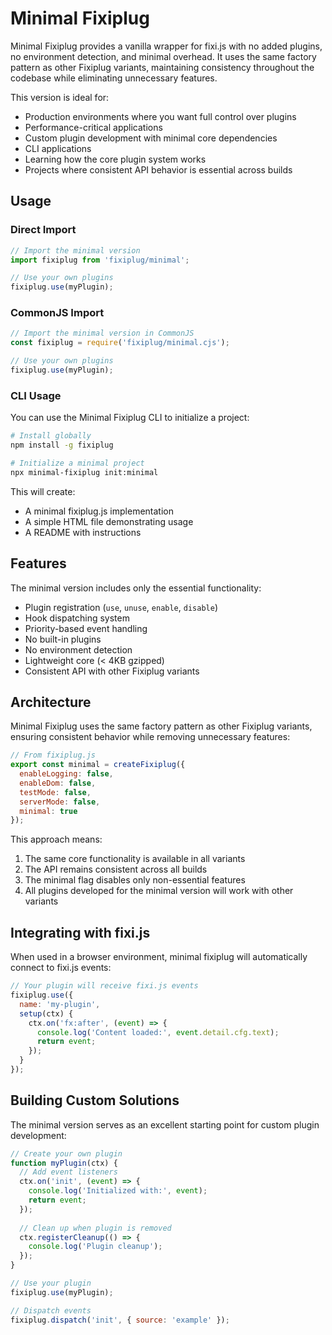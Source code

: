# Minimal Fixiplug

Minimal Fixiplug provides a vanilla wrapper for fixi.js with no added plugins, no environment detection, and minimal overhead. It uses the same factory pattern as other Fixiplug variants, maintaining consistency throughout the codebase while eliminating unnecessary features.

This version is ideal for:

- Production environments where you want full control over plugins
- Performance-critical applications
- Custom plugin development with minimal core dependencies
- CLI applications
- Learning how the core plugin system works
- Projects where consistent API behavior is essential across builds

## Usage

### Direct Import

```javascript
// Import the minimal version
import fixiplug from 'fixiplug/minimal';

// Use your own plugins
fixiplug.use(myPlugin);
```

### CommonJS Import

```javascript
// Import the minimal version in CommonJS
const fixiplug = require('fixiplug/minimal.cjs');

// Use your own plugins
fixiplug.use(myPlugin);
```

### CLI Usage

You can use the Minimal Fixiplug CLI to initialize a project:

```bash
# Install globally
npm install -g fixiplug

# Initialize a minimal project
npx minimal-fixiplug init:minimal
```

This will create:
- A minimal fixiplug.js implementation
- A simple HTML file demonstrating usage
- A README with instructions

## Features

The minimal version includes only the essential functionality:

- Plugin registration (`use`, `unuse`, `enable`, `disable`)
- Hook dispatching system
- Priority-based event handling
- No built-in plugins
- No environment detection
- Lightweight core (< 4KB gzipped)
- Consistent API with other Fixiplug variants

## Architecture

Minimal Fixiplug uses the same factory pattern as other Fixiplug variants, ensuring consistent behavior while removing unnecessary features:

```javascript
// From fixiplug.js
export const minimal = createFixiplug({
  enableLogging: false,
  enableDom: false,
  testMode: false,
  serverMode: false,
  minimal: true
});
```

This approach means:
1. The same core functionality is available in all variants
2. The API remains consistent across all builds
3. The minimal flag disables only non-essential features
4. All plugins developed for the minimal version will work with other variants

## Integrating with fixi.js

When used in a browser environment, minimal fixiplug will automatically connect to fixi.js events:

```javascript
// Your plugin will receive fixi.js events
fixiplug.use({
  name: 'my-plugin',
  setup(ctx) {
    ctx.on('fx:after', (event) => {
      console.log('Content loaded:', event.detail.cfg.text);
      return event;
    });
  }
});
```

## Building Custom Solutions

The minimal version serves as an excellent starting point for custom plugin development:

```javascript
// Create your own plugin
function myPlugin(ctx) {
  // Add event listeners
  ctx.on('init', (event) => {
    console.log('Initialized with:', event);
    return event;
  });
  
  // Clean up when plugin is removed
  ctx.registerCleanup(() => {
    console.log('Plugin cleanup');
  });
}

// Use your plugin
fixiplug.use(myPlugin);

// Dispatch events
fixiplug.dispatch('init', { source: 'example' });
```
